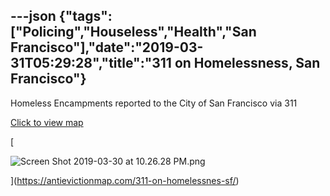---json
{"tags":["Policing","Houseless","Health","San Francisco"],"date":"2019-03-31T05:29:28","title":"311 on Homelessness, San Francisco"}
---

Homeless Encampments reported to the City of San Francisco via 311

[Click to view map](https://antievictionmap.com/311-on-homelessnes-sf/)

[

![Screen Shot 2019-03-30 at 10.26.28 PM.png](https://images.squarespace-cdn.com/content/v1/52b7d7a6e4b0b3e376ac8ea2/1554010123959-J2MOBHPAQZZ90IMZ65PG/ke17ZwdGBToddI8pDm48kJj1MLbeSLFFLU6JU11QRdFZw-zPPgdn4jUwVcJE1ZvWQUxwkmyExglNqGp0IvTJZamWLI2zvYWH8K3-s_4yszcp2ryTI0HqTOaaUohrI8PI_YveDKPzwGLYiY7HtUEFHVbUUcpfGcpP0OitLhv0vp4/Screen+Shot+2019-03-30+at+10.26.28+PM.png)

](https://antievictionmap.com/311-on-homelessnes-sf/)
